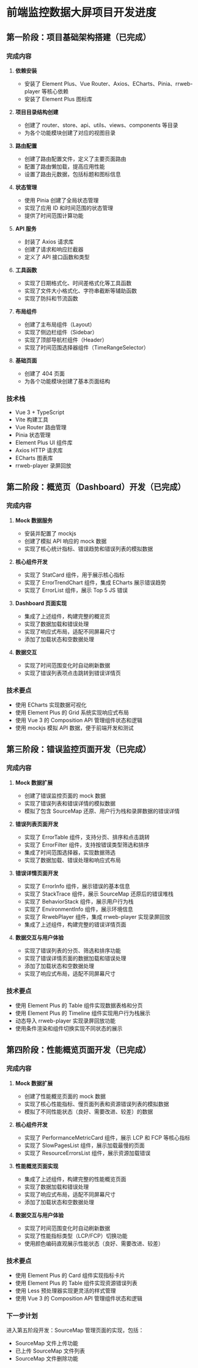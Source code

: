# 前端监控数据大屏项目开发进度

## 第一阶段：项目基础架构搭建（已完成）

### 完成内容

1. **依赖安装**

   - 安装了 Element Plus、Vue Router、Axios、ECharts、Pinia、rrweb-player 等核心依赖
   - 安装了 Element Plus 图标库

2. **项目目录结构创建**

   - 创建了 router、store、api、utils、views、components 等目录
   - 为各个功能模块创建了对应的视图目录

3. **路由配置**

   - 创建了路由配置文件，定义了主要页面路由
   - 配置了路由懒加载，提高应用性能
   - 设置了路由元数据，包括标题和图标信息

4. **状态管理**

   - 使用 Pinia 创建了全局状态管理
   - 实现了应用 ID 和时间范围的状态管理
   - 提供了时间范围计算功能

5. **API 服务**

   - 封装了 Axios 请求库
   - 创建了请求和响应拦截器
   - 定义了 API 接口函数和类型

6. **工具函数**

   - 实现了日期格式化、时间差格式化等工具函数
   - 实现了文件大小格式化、字符串截断等辅助函数
   - 实现了防抖和节流函数

7. **布局组件**

   - 创建了主布局组件（Layout）
   - 实现了侧边栏组件（Sidebar）
   - 实现了顶部导航栏组件（Header）
   - 实现了时间范围选择器组件（TimeRangeSelector）

8. **基础页面**
   - 创建了 404 页面
   - 为各个功能模块创建了基本页面结构

### 技术栈

- Vue 3 + TypeScript
- Vite 构建工具
- Vue Router 路由管理
- Pinia 状态管理
- Element Plus UI 组件库
- Axios HTTP 请求库
- ECharts 图表库
- rrweb-player 录屏回放

## 第二阶段：概览页（Dashboard）开发（已完成）

### 完成内容

1. **Mock 数据服务**

   - 安装并配置了 mockjs
   - 创建了模拟 API 响应的 mock 数据
   - 实现了核心统计指标、错误趋势和错误列表的模拟数据

2. **核心组件开发**

   - 实现了 StatCard 组件，用于展示核心指标
   - 实现了 ErrorTrendChart 组件，集成 ECharts 展示错误趋势
   - 实现了 ErrorList 组件，展示 Top 5 JS 错误

3. **Dashboard 页面实现**

   - 集成了上述组件，构建完整的概览页
   - 实现了数据加载和错误处理
   - 实现了响应式布局，适配不同屏幕尺寸
   - 添加了加载状态和空数据处理

4. **数据交互**
   - 实现了时间范围变化时自动刷新数据
   - 实现了错误列表项点击跳转到错误详情页

### 技术要点

- 使用 ECharts 实现数据可视化
- 使用 Element Plus 的 Grid 系统实现响应式布局
- 使用 Vue 3 的 Composition API 管理组件状态和逻辑
- 使用 mockjs 模拟 API 数据，便于前端开发和测试

## 第三阶段：错误监控页面开发（已完成）

### 完成内容

1. **Mock 数据扩展**

   - 创建了错误监控页面的 mock 数据
   - 实现了错误列表和错误详情的模拟数据
   - 模拟了包含 SourceMap 还原、用户行为栈和录屏数据的错误详情

2. **错误列表页面开发**

   - 实现了 ErrorTable 组件，支持分页、排序和点击跳转
   - 实现了 ErrorFilter 组件，支持按错误类型筛选和排序
   - 集成了时间范围选择器，实现数据筛选
   - 实现了数据加载、错误处理和响应式布局

3. **错误详情页面开发**

   - 实现了 ErrorInfo 组件，展示错误的基本信息
   - 实现了 StackTrace 组件，展示 SourceMap 还原后的错误堆栈
   - 实现了 BehaviorStack 组件，展示用户行为栈
   - 实现了 EnvironmentInfo 组件，展示环境信息
   - 实现了 RrwebPlayer 组件，集成 rrweb-player 实现录屏回放
   - 集成了上述组件，构建完整的错误详情页面

4. **数据交互与用户体验**
   - 实现了错误列表的分页、筛选和排序功能
   - 实现了错误详情页面的数据加载和错误处理
   - 添加了加载状态和空数据处理
   - 实现了响应式布局，适配不同屏幕尺寸

### 技术要点

- 使用 Element Plus 的 Table 组件实现数据表格和分页
- 使用 Element Plus 的 Timeline 组件实现用户行为栈展示
- 动态导入 rrweb-player 实现录屏回放功能
- 使用条件渲染和组件切换实现不同状态的展示

## 第四阶段：性能概览页面开发（已完成）

### 完成内容

1. **Mock 数据扩展**

   - 创建了性能概览页面的 mock 数据
   - 实现了核心性能指标、慢页面列表和资源错误列表的模拟数据
   - 模拟了不同性能状态（良好、需要改进、较差）的数据

2. **核心组件开发**

   - 实现了 PerformanceMetricCard 组件，展示 LCP 和 FCP 等核心指标
   - 实现了 SlowPagesList 组件，展示加载最慢的页面
   - 实现了 ResourceErrorsList 组件，展示资源加载错误

3. **性能概览页面实现**

   - 集成了上述组件，构建完整的性能概览页面
   - 实现了数据加载和错误处理
   - 实现了响应式布局，适配不同屏幕尺寸
   - 添加了加载状态和空数据处理

4. **数据交互与用户体验**
   - 实现了时间范围变化时自动刷新数据
   - 实现了性能指标类型（LCP/FCP）切换功能
   - 使用颜色编码直观展示性能状态（良好、需要改进、较差）

### 技术要点

- 使用 Element Plus 的 Card 组件实现指标卡片
- 使用 Element Plus 的 Table 组件实现资源错误列表
- 使用 Less 预处理器实现更灵活的样式管理
- 使用 Vue 3 的 Composition API 管理组件状态和逻辑

### 下一步计划

进入第五阶段开发：SourceMap 管理页面的实现，包括：

- SourceMap 文件上传功能
- 已上传 SourceMap 文件列表
- SourceMap 文件删除功能
